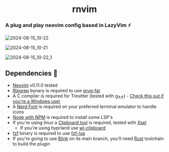 <h1 align="center">rnvim</h1>

### A plug and play neovim config based in LazyVim ⚡️

![2024-08-15_10-22](https://github.com/user-attachments/assets/1c9fc08d-b7fa-4c35-a1e7-1e50c6e1978b)

![2024-08-15_10-21](https://github.com/user-attachments/assets/aa5bc521-409d-4b04-b15f-963cd086880c)

![2024-08-15_10-22_1](https://github.com/user-attachments/assets/c83a804f-4165-421e-a8b2-13601b9e54e7)

## Dependencies 🧩

- [Neovim](https://github.com/neovim/neovim) v0.11.0 tested
- [Ripgrep](https://github.com/BurntSushi/ripgrep) bynary is required to use [grug-far](https://github.com/MagicDuck/grug-far.nvim)
- A C compiler is required for Tresitter (tested with [g++](https://gcc.gnu.org/)) - [Check this out if you're a Windows user](https://github.com/nvim-treesitter/nvim-treesitter/wiki/Windows-support)
- A [Nerd Font](https://www.nerdfonts.com/) is required on your preferred terminal emulator to handle icons
- [Node with NPM](https://nodejs.org/es) is required to install some LSP's
- If you're using linux a [Clipboard tool](https://neovim.io/doc/user/provider.html#provider-clipboard) is required, tested with [Xsel](https://github.com/kfish/xsel)
  - If you're using hyprland use [wl-clipboard](https://github.com/bugaevc/wl-clipboard)
- [fzf](https://github.com/junegunn/fzf) binary is required to use [fzf-lua](https://github.com/ibhagwan/fzf-lua)
- If you're going to use [Blink](https://github.com/Saghen/blink.cmp) on its main branch, you'll need [Rust](https://www.rust-lang.org/learn/get-started) toolchain to build the plugin
